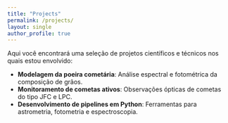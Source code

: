 ```yaml
---
title: "Projects"
permalink: /projects/
layout: single
author_profile: true
---
```


Aqui você encontrará uma seleção de projetos científicos e técnicos nos quais estou envolvido:

- **Modelagem da poeira cometária**: Análise espectral e fotométrica da composição de grãos.
- **Monitoramento de cometas ativos**: Observações ópticas de cometas do tipo JFC e LPC.
- **Desenvolvimento de pipelines em Python**: Ferramentas para astrometria, fotometria e espectroscopia.

